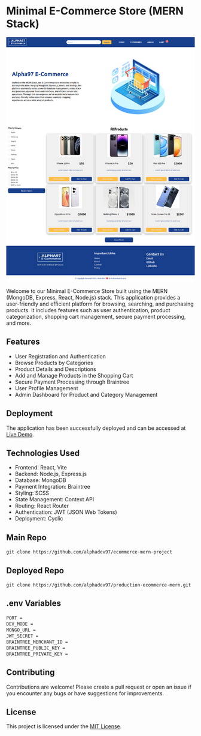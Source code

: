 # Minimal E-Commerce Store (MERN Stack)

![Project Preview](./client/src/assets/preview.png)

Welcome to our Minimal E-Commerce Store built using the MERN (MongoDB, Express, React, Node.js) stack. This application provides a user-friendly and efficient platform for browsing, searching, and purchasing products. It includes features such as user authentication, product categorization, shopping cart management, secure payment processing, and more.

## Features

- User Registration and Authentication
- Browse Products by Categories
- Product Details and Descriptions
- Add and Manage Products in the Shopping Cart
- Secure Payment Processing through Braintree
- User Profile Management
- Admin Dashboard for Product and Category Management

## Deployment

The application has been successfully deployed and can be accessed at [Live Demo](https://drab-gold-narwhal-gown.cyclic.cloud/).

## Technologies Used

- Frontend: React, Vite
- Backend: Node.js, Express.js
- Database: MongoDB
- Payment Integration: Braintree
- Styling: SCSS
- State Management: Context API
- Routing: React Router
- Authentication: JWT (JSON Web Tokens)
- Deployment: Cyclic

## Main Repo

```
git clone https://github.com/alphadev97/ecommerce-mern-project
```

## Deployed Repo

```
git clone https://github.com/alphadev97/production-ecommerce-mern.git
```

## .env Variables

```
PORT =
DEV_MODE =
MONGO_URL =
JWT_SECRET =
BRAINTREE_MERCHANT_ID =
BRAINTREE_PUBLIC_KEY =
BRAINTREE_PRIVATE_KEY =
```

## Contributing

Contributions are welcome! Please create a pull request or open an issue if you encounter any bugs or have suggestions for improvements.

## License

This project is licensed under the [MIT License](./LICENSE).
